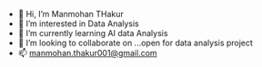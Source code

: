 - 👋 Hi, I’m Manmohan THakur
- 👀 I’m interested in Data Analysis
- 🌱 I’m currently learning AI data Analysis 
- 💞️ I’m looking to collaborate on ...open for data analysis project 
- 📫 manmohan.thakur001@gmail.com


<!---
MMThakur/MMThakur is a ✨ special ✨ repository because its `README.md` (this file) appears on your GitHub profile.
You can click the Preview link to take a look at your changes.
--->
